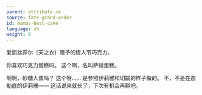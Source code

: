 ```yaml
---
parent: attribute.ce
source: fate-grand-order
id: mamas-best-cake
language: zh
weight: 0
---
```


爱丽丝菲尔〔天之衣〕赠予的情人节巧克力。

你喜欢巧克力蛋糕吗。
这个啊，名叫萨赫蛋糕。

啊啊，砂糖人偶吗？
这个呀……
是参照伊莉雅和切嗣的样子做的。
不，不是在迦勒底的伊莉雅——
这话说来就长了，下次有机会再聊吧。

